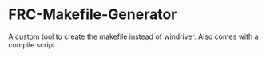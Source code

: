 FRC-Makefile-Generator
======================

A custom tool to create the makefile instead of windriver. Also comes with a compile script.